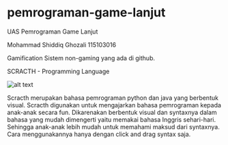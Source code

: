 # pemrograman-game-lanjut

UAS Pemrograman Game Lanjut

Mohammad Shiddiq Ghozali
115103016

Gamification Sistem non-gaming yang ada di github.

SCRACTH - Programming Language

![alt text](https://assets.pcmag.com/media/images/367306-scratch-from-mit.jpg?width=530&height=345)

Scracth merupakan bahasa pemrograman python dan java yang berbentuk visual. Scracth digunakan untuk mengajarkan bahasa pemrograman 
kepada anak-anak secara fun. Dikarenakan berbentuk visual dan syntaxnya dalam bahasa yang mudah dimengerti yaitu memakai 
bahasa Inggris sehari-hari. Sehingga anak-anak lebih mudah untuk memahami maksud dari syntaxnya. Cara menggunakannya 
hanya dengan click and drag syntax saja.

